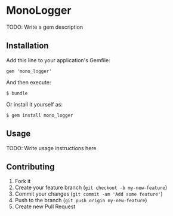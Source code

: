 # MonoLogger

TODO: Write a gem description

## Installation

Add this line to your application's Gemfile:

    gem 'mono_logger'

And then execute:

    $ bundle

Or install it yourself as:

    $ gem install mono_logger

## Usage

TODO: Write usage instructions here

## Contributing

1. Fork it
2. Create your feature branch (`git checkout -b my-new-feature`)
3. Commit your changes (`git commit -am 'Add some feature'`)
4. Push to the branch (`git push origin my-new-feature`)
5. Create new Pull Request

